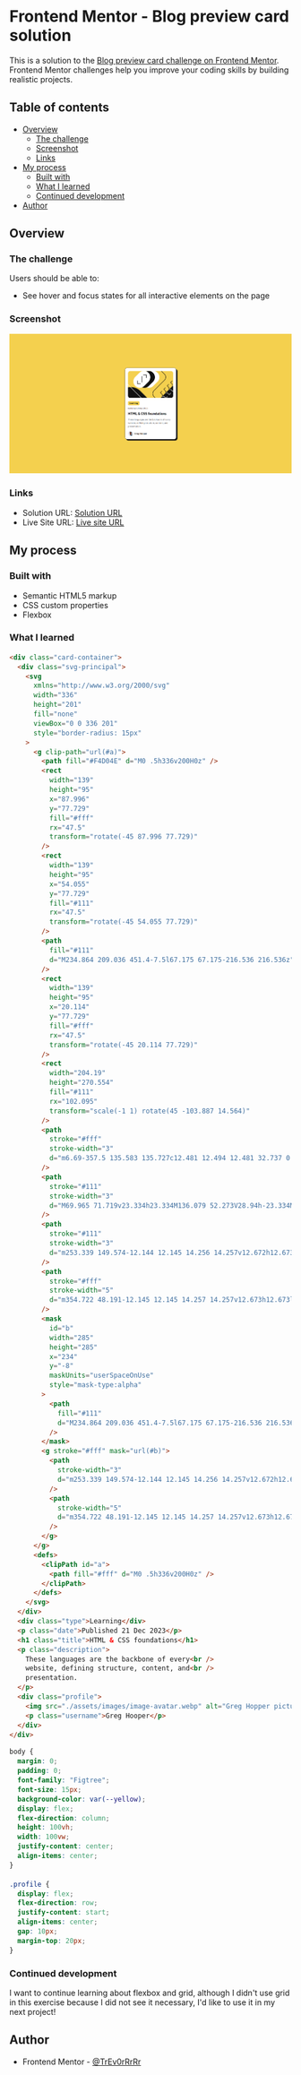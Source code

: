 # Frontend Mentor - Blog preview card solution

This is a solution to the [Blog preview card challenge on Frontend Mentor](https://www.frontendmentor.io/challenges/blog-preview-card-ckPaj01IcS). Frontend Mentor challenges help you improve your coding skills by building realistic projects.

## Table of contents

- [Overview](#overview)
  - [The challenge](#the-challenge)
  - [Screenshot](#screenshot)
  - [Links](#links)
- [My process](#my-process)
  - [Built with](#built-with)
  - [What I learned](#what-i-learned)
  - [Continued development](#continued-development)
- [Author](#author)

## Overview

### The challenge

Users should be able to:

- See hover and focus states for all interactive elements on the page

### Screenshot

![](./screenshot.png)

### Links

- Solution URL: [Solution URL](https://github.com/TrEv0rRrRr/Blog-preview-card)
- Live Site URL: [Live site URL](https://trev0rrrrr.github.io/Blog-preview-card/)

## My process

### Built with

- Semantic HTML5 markup
- CSS custom properties
- Flexbox

### What I learned

```html
<div class="card-container">
  <div class="svg-principal">
    <svg
      xmlns="http://www.w3.org/2000/svg"
      width="336"
      height="201"
      fill="none"
      viewBox="0 0 336 201"
      style="border-radius: 15px"
    >
      <g clip-path="url(#a)">
        <path fill="#F4D04E" d="M0 .5h336v200H0z" />
        <rect
          width="139"
          height="95"
          x="87.996"
          y="77.729"
          fill="#fff"
          rx="47.5"
          transform="rotate(-45 87.996 77.729)"
        />
        <rect
          width="139"
          height="95"
          x="54.055"
          y="77.729"
          fill="#111"
          rx="47.5"
          transform="rotate(-45 54.055 77.729)"
        />
        <path
          fill="#111"
          d="M234.864 209.036 451.4-7.5l67.175 67.175-216.536 216.536z"
        />
        <rect
          width="139"
          height="95"
          x="20.114"
          y="77.729"
          fill="#fff"
          rx="47.5"
          transform="rotate(-45 20.114 77.729)"
        />
        <rect
          width="204.19"
          height="270.554"
          fill="#111"
          rx="102.095"
          transform="scale(-1 1) rotate(45 -103.887 14.564)"
        />
        <path
          stroke="#fff"
          stroke-width="3"
          d="m6.69-357.5 135.583 135.727c12.481 12.494 12.481 32.737 0 45.231L-45.544 11.475c-12.481 12.494-12.481 32.737 0 45.23L107.088 209.5"
        />
        <path
          stroke="#111"
          stroke-width="3"
          d="M69.965 71.719v23.334h23.334M136.079 52.273V28.94h-23.334M102.845 38.838v46.67M210.364-37.5l60.873 60.873c12.497 12.496 12.497 32.758 0 45.254l-77.745 77.746c-12.497 12.496-12.497 32.758 0 45.254l69.872 69.873"
        />
        <path
          stroke="#111"
          stroke-width="3"
          d="m253.339 149.574-12.144 12.145 14.256 14.257v12.672h12.673l13.729 13.729 12.145-12.145M278.685 124.228l-12.145 12.145 14.257 14.257v12.673h12.673l13.729 13.729 12.145-12.145M304.031 98.883l-12.145 12.144 14.257 14.257v12.673h12.673l13.729 13.729 12.144-12.145M329.376 73.537l-12.145 12.145 14.257 14.257v12.672h12.673l13.729 13.729 12.145-12.144"
        />
        <path
          stroke="#fff"
          stroke-width="5"
          d="m354.722 48.191-12.145 12.145 14.257 14.257v12.673h12.673l13.729 13.729 12.145-12.145"
        />
        <mask
          id="b"
          width="285"
          height="285"
          x="234"
          y="-8"
          maskUnits="userSpaceOnUse"
          style="mask-type:alpha"
        >
          <path
            fill="#111"
            d="M234.864 209.036 451.4-7.5l67.175 67.175-216.536 216.536z"
          />
        </mask>
        <g stroke="#fff" mask="url(#b)">
          <path
            stroke-width="3"
            d="m253.339 149.574-12.144 12.145 14.256 14.257v12.672h12.673l13.729 13.729 12.145-12.145M278.685 124.228l-12.145 12.145 14.257 14.257v12.673h12.673l13.729 13.729 12.145-12.145M304.031 98.883l-12.145 12.144 14.257 14.257v12.673h12.673l13.729 13.729 12.144-12.145M329.376 73.537l-12.145 12.145 14.257 14.257v12.672h12.673l13.729 13.729 12.145-12.145"
          />
          <path
            stroke-width="5"
            d="m354.722 48.191-12.145 12.145 14.257 14.257v12.673h12.673l13.729 13.729 12.145-12.145"
          />
        </g>
      </g>
      <defs>
        <clipPath id="a">
          <path fill="#fff" d="M0 .5h336v200H0z" />
        </clipPath>
      </defs>
    </svg>
  </div>
  <div class="type">Learning</div>
  <p class="date">Published 21 Dec 2023</p>
  <h1 class="title">HTML & CSS foundations</h1>
  <p class="description">
    These languages are the backbone of every<br />
    website, defining structure, content, and<br />
    presentation.
  </p>
  <div class="profile">
    <img src="./assets/images/image-avatar.webp" alt="Greg Hopper picture" />
    <p class="username">Greg Hooper</p>
  </div>
</div>
```

```css
body {
  margin: 0;
  padding: 0;
  font-family: "Figtree";
  font-size: 15px;
  background-color: var(--yellow);
  display: flex;
  flex-direction: column;
  height: 100vh;
  width: 100vw;
  justify-content: center;
  align-items: center;
}

.profile {
  display: flex;
  flex-direction: row;
  justify-content: start;
  align-items: center;
  gap: 10px;
  margin-top: 20px;
}
```

### Continued development

I want to continue learning about flexbox and grid, although I didn't use grid in this exercise because I did not see it necessary, I'd like to use it in my next project!

## Author

- Frontend Mentor - [@TrEv0rRrRr](https://www.frontendmentor.io/profile/TrEv0rRrRr)
